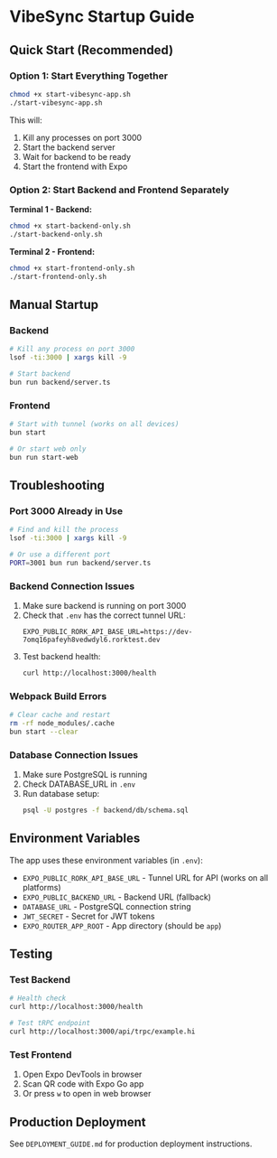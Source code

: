 # VibeSync Startup Guide

## Quick Start (Recommended)

### Option 1: Start Everything Together
```bash
chmod +x start-vibesync-app.sh
./start-vibesync-app.sh
```

This will:
1. Kill any processes on port 3000
2. Start the backend server
3. Wait for backend to be ready
4. Start the frontend with Expo

### Option 2: Start Backend and Frontend Separately

**Terminal 1 - Backend:**
```bash
chmod +x start-backend-only.sh
./start-backend-only.sh
```

**Terminal 2 - Frontend:**
```bash
chmod +x start-frontend-only.sh
./start-frontend-only.sh
```

## Manual Startup

### Backend
```bash
# Kill any process on port 3000
lsof -ti:3000 | xargs kill -9

# Start backend
bun run backend/server.ts
```

### Frontend
```bash
# Start with tunnel (works on all devices)
bun start

# Or start web only
bun run start-web
```

## Troubleshooting

### Port 3000 Already in Use
```bash
# Find and kill the process
lsof -ti:3000 | xargs kill -9

# Or use a different port
PORT=3001 bun run backend/server.ts
```

### Backend Connection Issues
1. Make sure backend is running on port 3000
2. Check that `.env` has the correct tunnel URL:
   ```
   EXPO_PUBLIC_RORK_API_BASE_URL=https://dev-7omq16pafeyh8vedwdyl6.rorktest.dev
   ```
3. Test backend health:
   ```bash
   curl http://localhost:3000/health
   ```

### Webpack Build Errors
```bash
# Clear cache and restart
rm -rf node_modules/.cache
bun start --clear
```

### Database Connection Issues
1. Make sure PostgreSQL is running
2. Check DATABASE_URL in `.env`
3. Run database setup:
   ```bash
   psql -U postgres -f backend/db/schema.sql
   ```

## Environment Variables

The app uses these environment variables (in `.env`):

- `EXPO_PUBLIC_RORK_API_BASE_URL` - Tunnel URL for API (works on all platforms)
- `EXPO_PUBLIC_BACKEND_URL` - Backend URL (fallback)
- `DATABASE_URL` - PostgreSQL connection string
- `JWT_SECRET` - Secret for JWT tokens
- `EXPO_ROUTER_APP_ROOT` - App directory (should be `app`)

## Testing

### Test Backend
```bash
# Health check
curl http://localhost:3000/health

# Test tRPC endpoint
curl http://localhost:3000/api/trpc/example.hi
```

### Test Frontend
1. Open Expo DevTools in browser
2. Scan QR code with Expo Go app
3. Or press `w` to open in web browser

## Production Deployment

See `DEPLOYMENT_GUIDE.md` for production deployment instructions.
